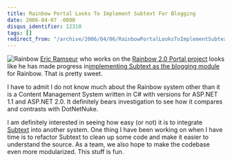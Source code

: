 ```yaml
---
title: Rainbow Portal Looks To Implement Subtext For Blogging
date: 2006-04-07 -0800
disqus_identifier: 12310
tags: []
redirect_from: "/archive/2006/04/06/RainbowPortalLooksToImplementSubtextForBlogging.aspx/"
---
```


![Rainbow](https://haacked.com/images/Rainbow.jpg) [Eric
Ramseur](http://eramseur.blogspot.com/ "asp.net 2.0 blog") who works on
the [Rainbow 2.0 Portal
project](http://community.rainbowportal.net/ "Rainbow 2.0 Community Site")
looks like he has made progress in[implementing Subtext as the blogging
module](http://community.rainbowportal.net/blogs/ramseurs_rainbow_portal_20_blog/archive/2006/04/07/11755.aspx "Ramseur Goes 2.0 on Subtext")
for Rainbow. That is pretty sweet.

I have to admit I do not know much about the Rainbow system other than
it is a Content Management System written in C\# with versions for
ASP.NET 1.1 and ASP.NET 2.0. It definitely bears investigation to see
how it compares and contrasts with DotNetNuke.

I am definitely interested in seeing how easy (or not) it is to
integrate [Subtext](http://subtextproject.com/ "Subtext Project Site")
into another system. One thing I have been working on when I have time
is to refactor Subtext to clean up some code and make it easier to
understand the source. As a team, we also hope to make the codebase even
more modularized. This stuff is fun.

